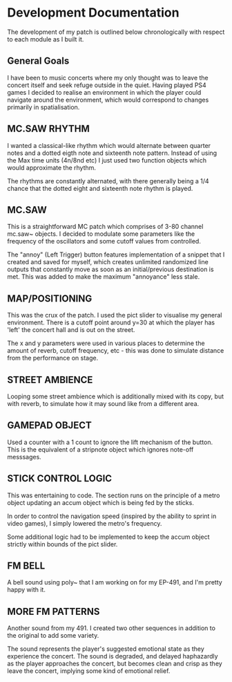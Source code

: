 # Development Documentation

The development of my patch is outlined below chronologically with respect to each module as I built it.

## General Goals
I have been to music concerts where my only thought was to leave the concert itself and seek refuge outside in the quiet. Having played PS4 games I decided to realise an environment in which the player could navigate around the environment, which would correspond to changes primarily in spatialisation.

## MC.SAW RHYTHM
I wanted a classical-like rhythm which would alternate between quarter notes and a dotted eigth note and sixteenth note pattern. Instead of using the Max time units (4n/8nd etc) I just used two function objects which would approximate the rhythm. 

The rhythms are constantly alternated, with there generally being a 1/4 chance that the dotted eight and sixteenth note rhythm is played.


## MC.SAW
This is a straightforward MC patch which comprises of 3-80 channel mc.saw~ objects. I decided to modulate some parameters like the frequency of the oscillators and some cutoff values from controlled.

The "annoy" (Left Trigger) button features implementation of a snippet that I created and saved for myself, which creates unlimited randomized line outputs that constantly move as soon as an initial/previous destination is met. This was added to make the maximum "annoyance" less stale.

## MAP/POSITIONING
This was the crux of the patch. I used the pict slider to visualise my general environment. There is a cutoff point around y=30 at which the player has 'left' the concert hall and is out on the street. 

The x and y parameters were used in various places to determine the amount of reverb, cutoff frequency, etc - this was done to simulate distance from the performance on stage.

## STREET AMBIENCE

Looping some street ambience which is additionally mixed with its copy, but with reverb, to simulate how it may sound like from a different area.

## GAMEPAD OBJECT

Used a counter with a 1 count to ignore the lift mechanism of the button. This is the equivalent of a stripnote object which ignores note-off messsages.

## STICK CONTROL LOGIC

This was entertaining to code. The section runs on the principle of a metro object updating an accum object which is being fed by the sticks. 

In order to control the navigation speed (inspired by the ability to sprint in video games), I simply lowered the metro's frequency.

Some additional logic had to be implemented to keep the accum object strictly within bounds of the pict slider.

## FM BELL

A bell sound using poly~ that I am working on for my EP-491, and I'm pretty happy with it.

## MORE FM PATTERNS
Another sound from my 491. I created two other sequences in addition to the original to add some variety.

The sound represents the player's suggested emotional state as they experience the concert. The sound is degraded, and delayed haphazardly as the player approaches the concert, but becomes clean and crisp as they leave the concert, implying some kind of emotional relief.

